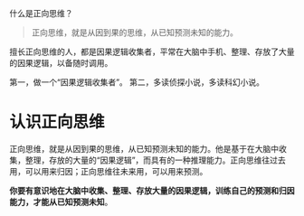 什么是正向思维？
> 正向思维，就是从因到果的思维，从已知预测未知的能力。

擅长正向思维的人，都是因果逻辑收集者，平常在大脑中手机、整理、存放了大量的因果逻辑，以备随时调用。

第一，做一个“因果逻辑收集者”。
第二，多读侦探小说，多读科幻小说。

# 认识正向思维

正向思维，就是从因到果的思维，从已知预测未知的能力。他是基于在大脑中收集，整理，存放的大量的“因果逻辑”，而具有的一种推理能力。正向思维往过去用，可以用来归因；正向思维往未来用，可以用来预测。

**你要有意识地在大脑中收集、整理、存放大量的因果逻辑，训练自己的预测和归因能力，才能从已知预测未知**。

